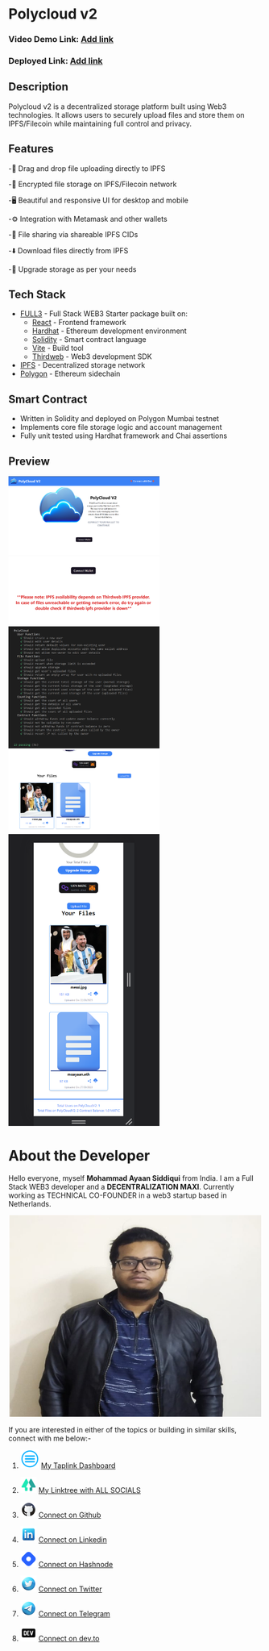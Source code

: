# Polycloud v2

### Video Demo Link: [Add link](https://example.com)

### Deployed Link: [Add link](https://example.com) 

## Description

Polycloud v2 is a decentralized storage platform built using Web3 technologies. It allows users to securely upload files and store them on IPFS/Filecoin while maintaining full control and privacy.

## Features

-📁 Drag and drop file uploading directly to IPFS

-🔐 Encrypted file storage on IPFS/Filecoin network

-🖥️ Beautiful and responsive UI for desktop and mobile

-⚙️ Integration with Metamask and other wallets

-🤝 File sharing via shareable IPFS CIDs

-⬇️ Download files directly from IPFS

-💽 Upgrade storage as per your needs



## Tech Stack

- [FULL3](https://www.npmjs.com/package/full3) - Full Stack WEB3 Starter package built on:
  - [React](https://reactjs.org/) - Frontend framework
  - [Hardhat](https://hardhat.org/) - Ethereum development environment 
  - [Solidity](https://docs.soliditylang.org/) - Smart contract language
  - [Vite](https://vitejs.dev/) - Build tool
  - [Thirdweb](https://thirdweb.com/) - Web3 development SDK
- [IPFS](https://ipfs.io/) - Decentralized storage network  
- [Polygon](https://polygon.technology/) - Ethereum sidechain

## Smart Contract

- Written in Solidity and deployed on Polygon Mumbai testnet
- Implements core file storage logic and account management
- Fully unit tested using Hardhat framework and Chai assertions



## Preview

<img src="../public/PolyCloudv2_1.png" width="300"> <img src="../public/PolyCloudv2_2.png" width="300"> <img src="../public/PolyCloudv2_3.png" width="300"> <img src="../public/PolyCloudv2_4.png" width="300"> <img src="../public/PolyCloudv2_5.png" width="300"> 

# About the Developer

Hello everyone, myself **Mohammad Ayaan Siddiqui** from India. I am a Full Stack WEB3 developer and a **DECENTRALIZATION MAXI**. Currently working as TECHNICAL CO-FOUNDER in a web3 startup based in Netherlands.


<p align="center">
<img src="../public/profile.jpg" alt="profile" style="height: 400px; width:500px;"/>
</p>

If you are interested in either of the topics or building in similar skills, connect with me below:-

1.  ![Alt text](../public/taplink.png "Taplink") [My Taplink Dashboard](https://moayaan.taplink.ws/)


2. ![Alt text](../public/linktree.png "linktree") [My Linktree with ALL SOCIALS](https://linktr.ee/ayaaneth)
3. ![Alt text](../public/github.png "github") [Connect on Github](https://github.com/moayaan1911)
4. ![Alt text](../public/linkedin.png "linkedin") [Connect on Linkedin](www.linkedin.com/in/ayaaneth)
5. ![Alt text](../public/hashnode.png "dev") [Connect on Hashnode](https://moayaan.hashnode.dev/)
6. ![Alt text](../public/twitter.png "twitter") [Connect on Twitter](https://www.twitter.com/usdisshitcoin)
7. ![Alt text](../public/telegram.png "telegram") [Connect on Telegram](https://t.me/usdisshitcoin)
8. ![Alt text](../public/dev.png "dev") [Connect on dev.to](https://dev.to/moayaan1911)